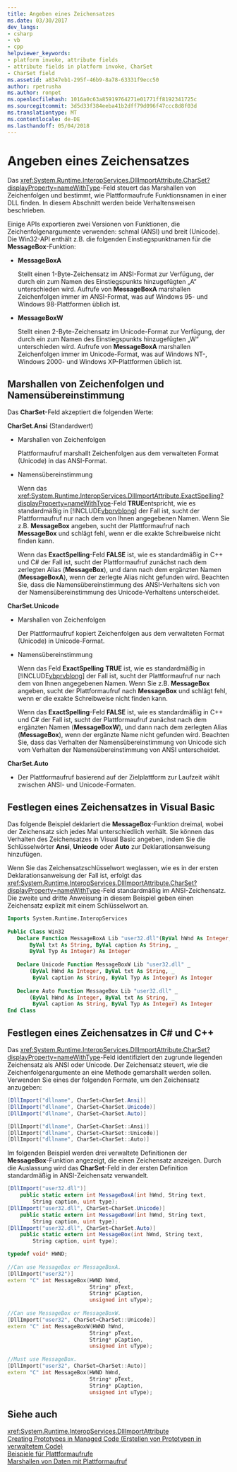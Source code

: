 ```yaml
---
title: Angeben eines Zeichensatzes
ms.date: 03/30/2017
dev_langs:
- csharp
- vb
- cpp
helpviewer_keywords:
- platform invoke, attribute fields
- attribute fields in platform invoke, CharSet
- CharSet field
ms.assetid: a8347eb1-295f-46b9-8a78-63331f9ecc50
author: rpetrusha
ms.author: ronpet
ms.openlocfilehash: 1016a0c63a85919764271e01771ff8192341725c
ms.sourcegitcommit: 3d5d33f384eeba41b2dff79d096f47ccc8d8f03d
ms.translationtype: MT
ms.contentlocale: de-DE
ms.lasthandoff: 05/04/2018
---
```

# <a name="specifying-a-character-set"></a>Angeben eines Zeichensatzes
Das <xref:System.Runtime.InteropServices.DllImportAttribute.CharSet?displayProperty=nameWithType>-Feld steuert das Marshallen von Zeichenfolgen und bestimmt, wie Plattformaufrufe Funktionsnamen in einer DLL finden. In diesem Abschnitt werden beide Verhaltensweisen beschrieben.  
  
 Einige APIs exportieren zwei Versionen von Funktionen, die Zeichenfolgenargumente verwenden: schmal (ANSI) und breit (Unicode). Die Win32-API enthält z.B. die folgenden Einstiegspunktnamen für die **MessageBox**-Funktion:  
  
-   **MessageBoxA**  
  
     Stellt einen 1-Byte-Zeichensatz im ANSI-Format zur Verfügung, der durch ein zum Namen des Einstiegspunkts hinzugefügten „A“ unterschieden wird. Aufrufe von **MessageBoxA** marshallen Zeichenfolgen immer im ANSI-Format, was auf Windows 95- und Windows 98-Plattformen üblich ist.  
  
-   **MessageBoxW**  
  
     Stellt einen 2-Byte-Zeichensatz im Unicode-Format zur Verfügung, der durch ein zum Namen des Einstiegspunkts hinzugefügten „W“ unterschieden wird. Aufrufe von **MessageBoxA** marshallen Zeichenfolgen immer im Unicode-Format, was auf Windows NT-, Windows 2000- und Windows XP-Plattformen üblich ist.  
  
## <a name="string-marshaling-and-name-matching"></a>Marshallen von Zeichenfolgen und Namensübereinstimmung  
 Das **CharSet**-Feld akzeptiert die folgenden Werte:  
  
 **CharSet.Ansi** (Standardwert)  
  
-   Marshallen von Zeichenfolgen  
  
     Plattformaufruf marshallt Zeichenfolgen aus dem verwalteten Format (Unicode) in das ANSI-Format.  
  
-   Namensübereinstimmung  
  
     Wenn das <xref:System.Runtime.InteropServices.DllImportAttribute.ExactSpelling?displayProperty=nameWithType>-Feld **TRUE**entspricht, wie es standardmäßig in [!INCLUDE[vbprvblong](../../../includes/vbprvblong-md.md)] der Fall ist, sucht der Plattformaufruf nur nach dem von Ihnen angegebenen Namen. Wenn Sie z.B. **MessageBox** angeben, sucht der Plattformaufruf nach **MessageBox** und schlägt fehl, wenn er die exakte Schreibweise nicht finden kann.  
  
     Wenn das **ExactSpelling**-Feld **FALSE** ist, wie es standardmäßig in C++ und C# der Fall ist, sucht der Plattformaufruf zunächst nach dem zerlegten Alias (**MessageBox**), und dann nach dem ergänzten Namen (**MessageBoxA**), wenn der zerlegte Alias nicht gefunden wird. Beachten Sie, dass die Namensübereinstimmung des ANSI-Verhaltens sich von der Namensübereinstimmung des Unicode-Verhaltens unterscheidet.  
  
 **CharSet.Unicode**  
  
-   Marshallen von Zeichenfolgen  
  
     Der Plattformaufruf kopiert Zeichenfolgen aus dem verwalteten Format (Unicode) in Unicode-Format.  
  
-   Namensübereinstimmung  
  
     Wenn das Feld **ExactSpelling** **TRUE** ist, wie es standardmäßig in [!INCLUDE[vbprvblong](../../../includes/vbprvblong-md.md)] der Fall ist, sucht der Plattformaufruf nur nach dem von Ihnen angegebenen Namen. Wenn Sie z.B. **MessageBox** angeben, sucht der Plattformaufruf nach **MessageBox** und schlägt fehl, wenn er die exakte Schreibweise nicht finden kann.  
  
     Wenn das **ExactSpelling**-Feld **FALSE** ist, wie es standardmäßig in C++ und C# der Fall ist, sucht der Plattformaufruf zunächst nach dem ergänzten Namen (**MessageBoxW**), und dann nach dem zerlegten Alias (**MessageBox**), wenn der ergänzte Name nicht gefunden wird. Beachten Sie, dass das Verhalten der Namensübereinstimmung von Unicode sich vom Verhalten der Namensübereinstimmung von ANSI unterscheidet.  
  
 **CharSet.Auto**  
  
-   Der Plattformaufruf basierend auf der Zielplattform zur Laufzeit wählt zwischen ANSI- und Unicode-Formaten.  
  
## <a name="specifying-a-character-set-in-visual-basic"></a>Festlegen eines Zeichensatzes in Visual Basic  
 Das folgende Beispiel deklariert die **MessageBox**-Funktion dreimal, wobei der Zeichensatz sich jedes Mal unterschiedlich verhält. Sie können das Verhalten des Zeichensatzes in Visual Basic angeben, indem Sie die Schlüsselwörter **Ansi**, **Unicode** oder **Auto** zur Deklarationsanweisung hinzufügen.  
  
 Wenn Sie das Zeichensatzschlüsselwort weglassen, wie es in der ersten Deklarationsanweisung der Fall ist, erfolgt das <xref:System.Runtime.InteropServices.DllImportAttribute.CharSet?displayProperty=nameWithType>-Feld standardmäßig im ANSI-Zeichensatz. Die zweite und dritte Anweisung in diesem Beispiel geben einen Zeichensatz explizit mit einem Schlüsselwort an.  
  
```vb  
Imports System.Runtime.InteropServices  
  
Public Class Win32  
   Declare Function MessageBoxA Lib "user32.dll"(ByVal hWnd As Integer, _  
       ByVal txt As String, ByVal caption As String, _  
       ByVal Typ As Integer) As Integer  
  
   Declare Unicode Function MessageBoxW Lib "user32.dll" _  
       (ByVal hWnd As Integer, ByVal txt As String, _  
        ByVal caption As String, ByVal Typ As Integer) As Integer  
  
   Declare Auto Function MessageBox Lib "user32.dll" _  
       (ByVal hWnd As Integer, ByVal txt As String, _  
        ByVal caption As String, ByVal Typ As Integer) As Integer  
End Class  
```  
  
## <a name="specifying-a-character-set-in-c-and-c"></a>Festlegen eines Zeichensatzes in C# und C++  
 Das <xref:System.Runtime.InteropServices.DllImportAttribute.CharSet?displayProperty=nameWithType>-Feld identifiziert den zugrunde liegenden Zeichensatz als ANSI oder Unicode. Der Zeichensatz steuert, wie die Zeichenfolgenargumente an eine Methode gemarshallt werden sollen. Verwenden Sie eines der folgenden Formate, um den Zeichensatz anzugeben:  
  
```csharp  
[DllImport("dllname", CharSet=CharSet.Ansi)]  
[DllImport("dllname", CharSet=CharSet.Unicode)]  
[DllImport("dllname", CharSet=CharSet.Auto)]  
```  
  
```cpp  
[DllImport("dllname", CharSet=CharSet::Ansi)]  
[DllImport("dllname", CharSet=CharSet::Unicode)]  
[DllImport("dllname", CharSet=CharSet::Auto)]  
```  
  
 Im folgenden Beispiel werden drei verwaltete Definitionen der **MessageBox**-Funktion angezeigt, die einen Zeichensatz anzeigen. Durch die Auslassung wird das **CharSet**-Feld in der ersten Definition standardmäßig in ANSI-Zeichensatz verwandelt.  
  
```csharp  
[DllImport("user32.dll")]  
    public static extern int MessageBoxA(int hWnd, String text,   
        String caption, uint type);  
[DllImport("user32.dll", CharSet=CharSet.Unicode)]  
    public static extern int MessageBoxW(int hWnd, String text,   
        String caption, uint type);  
[DllImport("user32.dll", CharSet=CharSet.Auto)]  
    public static extern int MessageBox(int hWnd, String text,   
        String caption, uint type);  
```  
  
```cpp  
typedef void* HWND;  
  
//Can use MessageBox or MessageBoxA.  
[DllImport("user32")]  
extern "C" int MessageBox(HWND hWnd,  
                          String* pText,  
                          String* pCaption,  
                          unsigned int uType);  
  
//Can use MessageBox or MessageBoxW.  
[DllImport("user32", CharSet=CharSet::Unicode)]  
extern "C" int MessageBoxW(HWND hWnd,  
                          String* pText,  
                          String* pCaption,  
                          unsigned int uType);  
  
//Must use MessageBox.  
[DllImport("user32", CharSet=CharSet::Auto)]  
extern "C" int MessageBox(HWND hWnd,  
                          String* pText,  
                          String* pCaption,  
                          unsigned int uType);  
```  
  
## <a name="see-also"></a>Siehe auch  
 <xref:System.Runtime.InteropServices.DllImportAttribute>  
 [Creating Prototypes in Managed Code (Erstellen von Prototypen in verwaltetem Code)](../../../docs/framework/interop/creating-prototypes-in-managed-code.md)  
 [Beispiele für Plattformaufrufe](../../../docs/framework/interop/platform-invoke-examples.md)  
 [Marshallen von Daten mit Plattformaufruf](../../../docs/framework/interop/marshaling-data-with-platform-invoke.md)
